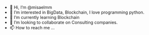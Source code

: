 - 👋 Hi, I’m @misaelmm
- 👀 I’m interested in BigData, Blockchain, I love programming python.
- 🌱 I’m currently learning Blockchain
- 💞️ I’m looking to collaborate on Consulting companies.
- 📫 How to reach me ...

<!---
misaelmm/misaelmm is a ✨ special ✨ repository because its `README.md` (this file) appears on your GitHub profile.
You can click the Preview link to take a look at your changes.
--->
